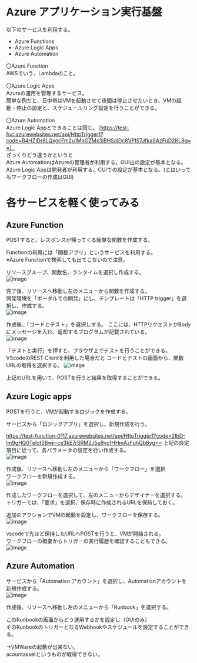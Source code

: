 # Azure アプリケーション実行基盤  

以下のサービスを利用する。  
- Azure Functions  
- Azure Logic Apps  
- Azure Automation  

〇Azure Function  
  AWSでいう、Lambdaのこと。  

〇Azure Logic Apps  
  Azureの運用を管理するサービス。  
  簡単な例だと、日中帯はVMを起動させて夜間は停止させたいとき、VMの起動・停止の設定と、スケジュールリング設定を行うことができる。  

〇Azure Automation  
  Azure Logic Appとできることは同じ。（https://test-fuc.azurewebsites.net/api/HttpTrigger1?code=B4HZIDr8LQxgcFm2u1MnGZMx3jBHSalDc8VPIS7JfkaSAzFuD2KL8g==）  
  ざっくりどう違うかというと  
  Azure AutomationはAzureの管理者が利用する。GUI出の設定が基本となる。  
  Azure Logic Appは開発者が利用する。CUIでの設定が基本となる。(とはいってもワークフローの作成はGUI)  


# 各サービスを軽く使ってみる  

## Azure Function  

POSTすると、レスポンスが帰ってくる簡単な関数を作成する。  

Functionの利用には「関数アプリ」というサービスを利用する。  
※Azure Functionで検索しても出てこないので注意。  

リソースグループ、関数名、ランタイムを選択し作成する。  
![image](/image/20.png)  

完了後、リソースへ移動し左のメニューから関数を作成する。  
開発環境を「ポータルでの開発」にし、テンプレートは「HTTP trigger」を選択し、作成する。  
![image](/image/21.png)  

作成後、「コードとテスト」を選択しする。
ここには、HTTPリクエストがBodyにメッセージを入れ、返却するプログラムが記載されている。  
![image](/image/22.png)  

「テストと実行」を押すと、ブラウザ上でテストを行うことができる。  
VScodeのREST Clientを利用した場合だと
コードとテストの画面から、関数URLの取得を選択する。
![image](/image/23.png)  

上記のURLを用いて、POSTを行うと結果を取得することができる。  


## Azure Logic apps  

POSTを行うと、VMが起動するロジックを作成する。  

サービスから「ロジックアプリ」を選択し、新規作成を行う。  

https://test-function-0117.azurewebsites.net/api/HttpTrigger1?code=2IbD-lm9gHQ0TeIot2Bwjr-ce3kE7rSRMZJ5u9vcfHHmAzFuhQb6yg==
上記の設定項目に従って、各パラメータの設定を行い作成する。  
![image](/image/24.png)  

作成後、リソースへ移動し左のメニューから「ワークフロー」を選択  
ワークフローを新規作成する。  
![image](/image/25.png)  

作成したワークフローを選択して、左のメニューからデザイナーを選択する。  
トリガーでは、「要求」を選択、保存時に作成されるURLを保持しておく。  

追加のアクションでVMの起動を設定し、ワークフローを保存する。  
![image](/image/26.png)  

vscodeで先ほど保持したURLへPOSTを行うと、VMが開始される。  
ワークフローの概要からトリガーの実行履歴を確認することもできる。  
![image](/image/27.png)  


## Azure Automation  

サービスから「Automation アカウント」を選択し、Automationアカウントを新規作成する。  
![image](/image/28.png)  

作成後、リソースへ移動し左のメニューから「Runbook」を選択する。  

このRunbookの画面からどう運用するかを設定し（GUIのみ）  
そのRunbookのトリガーとなるWebhookやスケジュールを設定することができる。  

→VMWareの起動が出来ない。  
 acountassetというものが取得できない。  


